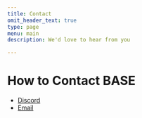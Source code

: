 ```yaml
---
title: Contact
omit_header_text: true
type: page
menu: main
description: We'd love to hear from you

---
```

# How to Contact BASE

- [Discord](https://discord.gg/4mV77At86e)
- [Email](mailto:contact@base205al.org) 

